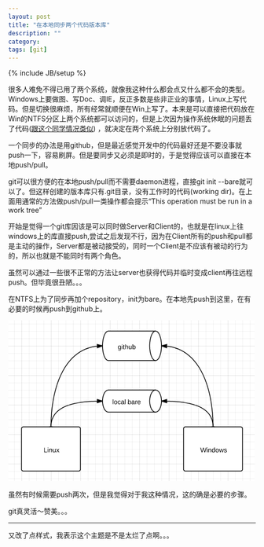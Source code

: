 ```yaml
---
layout: post
title: "在本地同步两个代码版本库"
description: ""
category: 
tags: [git]
---
```

{% include JB/setup %}

很多人难免不得已用了两个系统，就像我这种什么都会点又什么都不会的类型。Windows上要做图、写Doc、调IE，反正多数是些非正业的事情，Linux上写代码。但是切换很麻烦，所有经常就顺便在Win上写了。本来是可以直接把代码放在Win的NTFS分区上两个系统都可以访问的，但是上次因为操作系统休眠的问题丢了代码([跟这个同学情况类似](http://xiaoxia.org/2011/07/29/linuxwindows-dual-system-of-sleep-function-almost-put-the-files-on-the-ntfs-lost))
，就决定在两个系统上分别放代码了。

一个同步的办法是用github，但是最近感觉开发中的代码最好还是不要没事就push一下，容易刷屏。但是要同步又必须是即时的，于是觉得应该可以直接在本地push/pull。

git可以很方便的在本地push/pull而不需要daemon进程，直接git init --bare就可以了。但这样创建的版本库只有.git目录，没有工作时的代码(working dir)。在上面用通常的方法做push/pull一类操作都会提示“This operation must be run in a work tree”

开始是觉得一个git库因该是可以同时做Server和Client的，也就是在linux上往windows上的库直接push,尝试之后发现不行，因为在Client所有的push和pull都是主动的操作，Server都是被动接受的，同时一个Client是不应该有被动的行为的，所以也就是不能同时有两个角色。

虽然可以通过一些很不正常的方法让server也获得代码并临时变成client再往远程push。但毕竟很丑陋。。。

在NTFS上为了同步再加个repository，init为bare。在本地先push到这里，在有必要的时候再push到github上。

![示意图](/img/git-repo.png)

虽然有时候需要push两次，但是我觉得对于我这种情况，这的确是必要的步骤。

git真灵活～赞美。。。

-----------------

又改了点样式，我表示这个主题是不是太烂了点啊。。。
